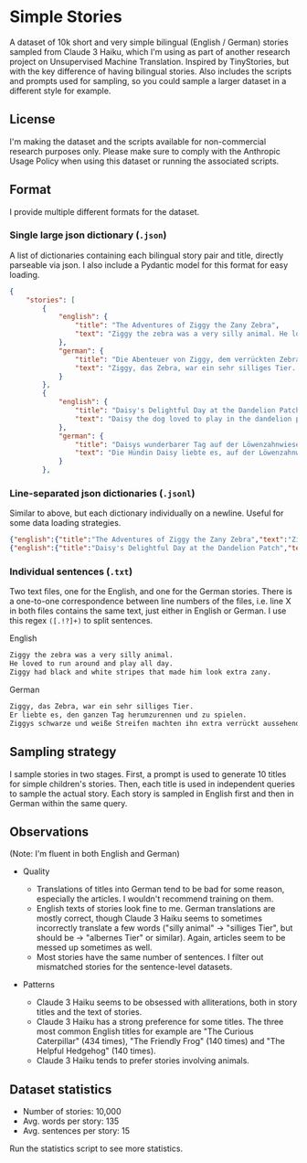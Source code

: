 # Simple Stories
A dataset of 10k short and very simple bilingual (English / German) stories sampled from Claude 3 Haiku, which I'm using as part of another research project on Unsupervised Machine Translation. Inspired by TinyStories, but with the key difference of having bilingual stories. Also includes the scripts and prompts used for sampling, so you could sample a larger dataset in a different style for example.

## License
I'm making the dataset and the scripts available for non-commercial research purposes only. Please make sure to comply with the Anthropic Usage Policy when using this dataset or running the associated scripts.

## Format
I provide multiple different formats for the dataset.

### Single large json dictionary (`.json`)

A list of dictionaries containing each bilingual story pair and title, directly parseable via json. I also include a Pydantic model for this format for easy loading.

``` json
{
    "stories": [
        {
            "english": {
                "title": "The Adventures of Ziggy the Zany Zebra",
                "text": "Ziggy the zebra was a very silly animal. He loved to run around and play all day. Ziggy had black and white stripes that made him look extra zany. He would jump and twirl, making all his friends laugh. Ziggy's favorite thing to do was to race the other animals in the meadow. He always won because he was the fastest and the funniest zebra around!"
            },
            "german": {
                "title": "Die Abenteuer von Ziggy, dem verrückten Zebra",
                "text": "Ziggy, das Zebra, war ein sehr silliges Tier. Er liebte es, den ganzen Tag herumzurennen und zu spielen. Ziggys schwarze und weiße Streifen machten ihn extra verrückt aussehend. Er würde springen und sich drehen, sodass all seine Freunde lachten. Ziggys Lieblingsaktivität war es, mit den anderen Tieren auf der Wiese um die Wette zu rennen. Er gewann immer, denn er war das schnellste und lustigste Zebra weit und breit!"
            }
        },
        {
            "english": {
                "title": "Daisy's Delightful Day at the Dandelion Patch",
                "text": "Daisy the dog loved to play in the dandelion patch. She would run through the yellow flowers, chasing butterflies and sniffing the sweet scents. Daisy would pick up the fluffy dandelion seeds in her mouth and blow them into the air, watching them float away. She would roll in the soft grass and bark with joy. Daisy had the best day ever in the dandelion patch!"
            },
            "german": {
                "title": "Daisys wunderbarer Tag auf der Löwenzahnwiese",
                "text": "Die Hündin Daisy liebte es, auf der Löwenzahnwiese zu spielen. Sie rannte durch die gelben Blumen, jagte Schmetterlinge und schnupperte an den süßen Düften. Daisy nahm die flauschigen Löwenzahnsamen in den Mund und blies sie in die Luft, wo sie davonschwebten. Sie wälzte sich im weichen Gras und bellte vor Freude. Daisy hatte den besten Tag überhaupt auf der Löwenzahnwiese!"
            }
        },
```

### Line-separated json dictionaries (`.jsonl`)

Similar to above, but each dictionary individually on a newline. Useful for some data loading strategies.

``` json
{"english":{"title":"The Adventures of Ziggy the Zany Zebra","text":"Ziggy the zebra was a very silly animal. He loved to run around and play all day. Ziggy had black and white stripes that made him look extra zany. He would jump and twirl, making all his friends laugh. Ziggy's favorite thing to do was to race the other animals in the meadow. He always won because he was the fastest and the funniest zebra around!"},"german":{"title":"Die Abenteuer von Ziggy, dem verrückten Zebra","text":"Ziggy, das Zebra, war ein sehr silliges Tier. Er liebte es, den ganzen Tag herumzurennen und zu spielen. Ziggys schwarze und weiße Streifen machten ihn extra verrückt aussehend. Er würde springen und sich drehen, sodass all seine Freunde lachten. Ziggys Lieblingsaktivität war es, mit den anderen Tieren auf der Wiese um die Wette zu rennen. Er gewann immer, denn er war das schnellste und lustigste Zebra weit und breit!"}}
{"english":{"title":"Daisy's Delightful Day at the Dandelion Patch","text":"Daisy the dog loved to play in the dandelion patch. She would run through the yellow flowers, chasing butterflies and sniffing the sweet scents. Daisy would pick up the fluffy dandelion seeds in her mouth and blow them into the air, watching them float away. She would roll in the soft grass and bark with joy. Daisy had the best day ever in the dandelion patch!"},"german":{"title":"Daisys wunderbarer Tag auf der Löwenzahnwiese","text":"Die Hündin Daisy liebte es, auf der Löwenzahnwiese zu spielen. Sie rannte durch die gelben Blumen, jagte Schmetterlinge und schnupperte an den süßen Düften. Daisy nahm die flauschigen Löwenzahnsamen in den Mund und blies sie in die Luft, wo sie davonschwebten. Sie wälzte sich im weichen Gras und bellte vor Freude. Daisy hatte den besten Tag überhaupt auf der Löwenzahnwiese!"}}
```

### Individual sentences (`.txt`)

Two text files, one for the English, and one for the German stories. There is a one-to-one correspondence between line numbers of the files, i.e. line X in both files contains the same text, just either in English or German. I use this regex `([.!?]+)` to split sentences.

English
``` txt
Ziggy the zebra was a very silly animal.
He loved to run around and play all day.
Ziggy had black and white stripes that made him look extra zany.
```

German
``` txt
Ziggy, das Zebra, war ein sehr silliges Tier.
Er liebte es, den ganzen Tag herumzurennen und zu spielen.
Ziggys schwarze und weiße Streifen machten ihn extra verrückt aussehend.
```

## Sampling strategy
I sample stories in two stages. First, a prompt is used to generate 10 titles for simple children's stories. Then, each title is used in independent queries to sample the actual story. Each story is sampled in English first and then in German within the same query.

## Observations
(Note: I'm fluent in both English and German)
- Quality
  - Translations of titles into German tend to be bad for some reason, especially the articles. I wouldn't recommend training on them.
  - English texts of stories look fine to me. German translations are mostly correct, though Claude 3 Haiku seems to sometimes incorrectly translate a few words ("silly animal" -> "silliges Tier", but should be -> "albernes Tier" or similar). Again, articles seem to be messed up sometimes as well.
  - Most stories have the same number of sentences. I filter out mismatched stories for the sentence-level datasets.
  
- Patterns
  - Claude 3 Haiku seems to be obsessed with alliterations, both in story titles and the text of stories.
  - Claude 3 Haiku has a strong preference for some titles. The three most common English titles for example are "The Curious Caterpillar" (434 times), "The Friendly Frog" (140 times) and "The Helpful Hedgehog" (140 times).
  - Claude 3 Haiku tends to prefer stories involving animals.


## Dataset statistics
- Number of stories: 10,000
- Avg. words per story: 135
- Avg. sentences per story: 15

Run the statistics script to see more statistics.
